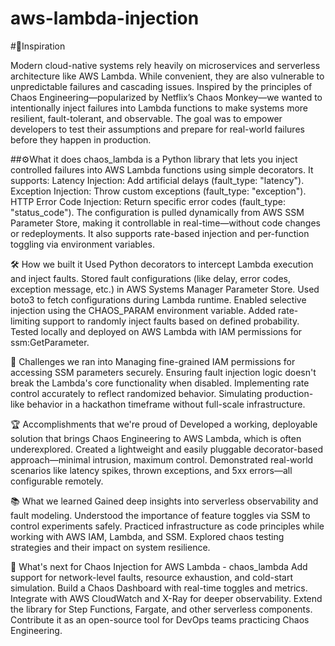 # aws-lambda-injection
#🧠Inspiration

Modern cloud-native systems rely heavily on microservices and serverless architecture like AWS Lambda. While convenient, they are also vulnerable to unpredictable failures and cascading issues. Inspired by the principles of Chaos Engineering—popularized by Netflix’s Chaos Monkey—we wanted to intentionally inject failures into Lambda functions to make systems more resilient, fault-tolerant, and observable. The goal was to empower developers to test their assumptions and prepare for real-world failures before they happen in production.

##⚙️What it does
chaos_lambda is a Python library that lets you inject controlled failures into AWS Lambda functions using simple decorators. It supports:
Latency Injection: Add artificial delays (fault_type: "latency").
Exception Injection: Throw custom exceptions (fault_type: "exception").
HTTP Error Code Injection: Return specific error codes (fault_type: "status_code").
The configuration is pulled dynamically from AWS SSM Parameter Store, making it controllable in real-time—without code changes or redeployments. It also supports rate-based injection and per-function toggling via environment variables.

🛠️ How we built it
Used Python decorators to intercept Lambda execution and inject faults.
Stored fault configurations (like delay, error codes, exception message, etc.) in AWS Systems Manager Parameter Store.
Used boto3 to fetch configurations during Lambda runtime.
Enabled selective injection using the CHAOS_PARAM environment variable.
Added rate-limiting support to randomly inject faults based on defined probability.
Tested locally and deployed on AWS Lambda with IAM permissions for ssm:GetParameter.

🧗 Challenges we ran into
Managing fine-grained IAM permissions for accessing SSM parameters securely.
Ensuring fault injection logic doesn't break the Lambda's core functionality when disabled.
Implementing rate control accurately to reflect randomized behavior.
Simulating production-like behavior in a hackathon timeframe without full-scale infrastructure.

🏆 Accomplishments that we're proud of
Developed a working, deployable solution that brings Chaos Engineering to AWS Lambda, which is often underexplored.
Created a lightweight and easily pluggable decorator-based approach—minimal intrusion, maximum control.
Demonstrated real-world scenarios like latency spikes, thrown exceptions, and 5xx errors—all configurable remotely.

📚 What we learned
Gained deep insights into serverless observability and fault modeling.
Understood the importance of feature toggles via SSM to control experiments safely.
Practiced infrastructure as code principles while working with AWS IAM, Lambda, and SSM.
Explored chaos testing strategies and their impact on system resilience.

🚀 What's next for Chaos Injection for AWS Lambda - chaos_lambda
Add support for network-level faults, resource exhaustion, and cold-start simulation.
Build a Chaos Dashboard with real-time toggles and metrics.
Integrate with AWS CloudWatch and X-Ray for deeper observability.
Extend the library for Step Functions, Fargate, and other serverless components.
Contribute it as an open-source tool for DevOps teams practicing Chaos Engineering.
